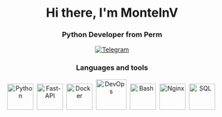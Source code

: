 <div id="header" align="center">
  <h1>Hi there, I'm MontelnV</h1>
  <h3>Python Developer from Perm</h3>
<div id="socials" align="center">
  <a href="https://t.me/MontelnV">
    <img src="https://img.shields.io/badge/Telegram-blue?style=for-the-badge&logo=telegram&logoColor=white" alt="Telegram"/>
  </a>
</div>

<h3>Languages and tools</h3>

<img src="https://cdn.jsdelivr.net/gh/devicons/devicon@latest/icons/python/python-original.svg" title="Python" width="60" height="60"/>&nbsp;
<img src="https://cdn.jsdelivr.net/gh/devicons/devicon@latest/icons/fastapi/fastapi-original.svg" title="Fast-API" width="60" height="60"/>&nbsp;
<img src="https://cdn.jsdelivr.net/gh/devicons/devicon@latest/icons/docker/docker-original.svg" title="Docker" width="60" height="60"/>&nbsp;
<img src="https://cdn.worldvectorlogo.com/logos/devops-2.svg" title="DevOps" width="70" height="70"/>&nbsp;
<img src="https://cdn.jsdelivr.net/gh/devicons/devicon@latest/icons/bash/bash-original.svg" title="Bash" width="60" height="60"/>&nbsp;
<img src="https://cdn.jsdelivr.net/gh/devicons/devicon@latest/icons/nginx/nginx-original.svg" title="Nginx" width="60" height="60"/>&nbsp;
<img src="https://cdn.jsdelivr.net/gh/devicons/devicon@latest/icons/sqlalchemy/sqlalchemy-original.svg" title="SQL" width="60" height="60"/>&nbsp;

<div id="stat" align="center">
    <img src="https://github-profile-summary-cards.vercel.app/api/cards/profile-details?username=MontelnV&theme=github_dark" alt=""/>
</div>
